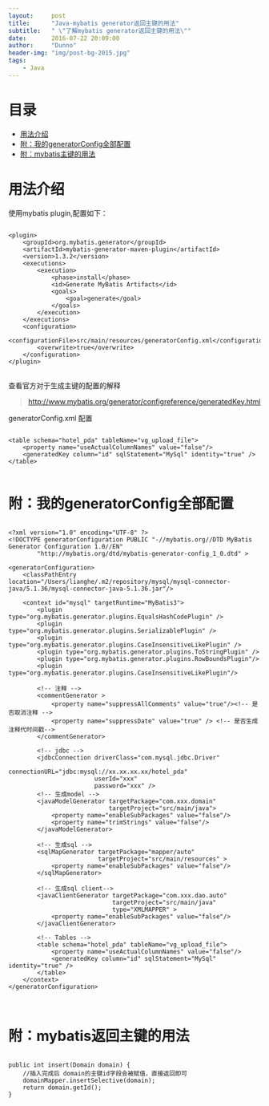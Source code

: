 ```yaml
---
layout:     post
title:      "Java-mybatis generator返回主键的用法"
subtitle:   " \"了解mybatis generator返回主键的用法\""
date:       2016-07-22 20:09:00
author:     "Dunno"
header-img: "img/post-bg-2015.jpg"
tags:
    - Java
---
```


# 目录

- <a href="#js">用法介绍</a>
- <a href="#ckzl">附：我的generatorConfig全部配置</a>
- <a href="#xkd">附：mybatis主键的用法</a>


# <a name="js">用法介绍</a>
使用mybatis plugin,配置如下：
<pre>
<code>
&lt;plugin&gt;
    &lt;groupId&gt;org.mybatis.generator&lt;/groupId&gt;
    &lt;artifactId&gt;mybatis-generator-maven-plugin&lt;/artifactId&gt;
    &lt;version&gt;1.3.2&lt;/version&gt;
    &lt;executions&gt;
        &lt;execution&gt;
            &lt;phase&gt;install&lt;/phase&gt;
            &lt;id&gt;Generate MyBatis Artifacts&lt;/id&gt;
            &lt;goals&gt;
                &lt;goal&gt;generate&lt;/goal&gt;
            &lt;/goals&gt;
        &lt;/execution&gt;
    &lt;/executions&gt;
    &lt;configuration&gt;
        &lt;configurationFile&gt;src/main/resources/generatorConfig.xml&lt;/configurationFile&gt;
        &lt;overwrite&gt;true&lt;/overwrite&gt;
    &lt;/configuration&gt;
&lt;/plugin&gt;
</code>
</pre>

查看官方对于生成主键的配置的解释

> http://www.mybatis.org/generator/configreference/generatedKey.html 

generatorConfig.xml 配置
<pre>
<code>
&lt;table schema=&quot;hotel_pda&quot; tableName=&quot;vg_upload_file&quot;&gt;
    &lt;property name=&quot;useActualColumnNames&quot; value=&quot;false&quot;/&gt;
    &lt;generatedKey column=&quot;id&quot; sqlStatement=&quot;MySql&quot; identity=&quot;true&quot; /&gt;
&lt;/table&gt;
</code>
</pre>

# <a name="ckzl">附：我的generatorConfig全部配置</a>

<pre>
<code>
&lt;?xml version=&quot;1.0&quot; encoding=&quot;UTF-8&quot; ?&gt;
&lt;!DOCTYPE generatorConfiguration PUBLIC &quot;-//mybatis.org//DTD MyBatis Generator Configuration 1.0//EN&quot;
        &quot;http://mybatis.org/dtd/mybatis-generator-config_1_0.dtd&quot; &gt;

&lt;generatorConfiguration&gt;
    &lt;classPathEntry location=&quot;/Users/lianghe/.m2/repository/mysql/mysql-connector-java/5.1.36/mysql-connector-java-5.1.36.jar&quot;/&gt;

    &lt;context id=&quot;mysql&quot; targetRuntime=&quot;MyBatis3&quot;&gt;
        &lt;plugin type=&quot;org.mybatis.generator.plugins.EqualsHashCodePlugin&quot; /&gt;
        &lt;plugin type=&quot;org.mybatis.generator.plugins.SerializablePlugin&quot; /&gt;
        &lt;plugin type=&quot;org.mybatis.generator.plugins.CaseInsensitiveLikePlugin&quot; /&gt;
        &lt;plugin type=&quot;org.mybatis.generator.plugins.ToStringPlugin&quot; /&gt;
        &lt;plugin type=&quot;org.mybatis.generator.plugins.RowBoundsPlugin&quot;/&gt;
        &lt;plugin type=&quot;org.mybatis.generator.plugins.CaseInsensitiveLikePlugin&quot;/&gt;

        &lt;!-- &#27880;&#37322; --&gt;
        &lt;commentGenerator &gt;
            &lt;property name=&quot;suppressAllComments&quot; value=&quot;true&quot;/&gt;&lt;!-- &#26159;&#21542;&#21462;&#28040;&#27880;&#37322; --&gt;
            &lt;property name=&quot;suppressDate&quot; value=&quot;true&quot; /&gt; &lt;!-- &#26159;&#21542;&#29983;&#25104;&#27880;&#37322;&#20195;&#26102;&#38388;&#25139;--&gt;
        &lt;/commentGenerator&gt;

        &lt;!-- jdbc --&gt;
        &lt;jdbcConnection driverClass=&quot;com.mysql.jdbc.Driver&quot;
                        connectionURL=&quot;jdbc:mysql://xx.xx.xx.xx/hotel_pda&quot;
                        userId=&quot;xxx&quot;
                        password=&quot;xxx&quot; /&gt;
        &lt;!-- &#29983;&#25104;model --&gt;
        &lt;javaModelGenerator targetPackage=&quot;com.xxx.domain&quot;
                            targetProject=&quot;src/main/java&quot;&gt;
            &lt;property name=&quot;enableSubPackages&quot; value=&quot;false&quot;/&gt;
            &lt;property name=&quot;trimStrings&quot; value=&quot;false&quot;/&gt;
        &lt;/javaModelGenerator&gt;

        &lt;!-- &#29983;&#25104;sql --&gt;
        &lt;sqlMapGenerator targetPackage=&quot;mapper/auto&quot;
                         targetProject=&quot;src/main/resources&quot; &gt;
            &lt;property name=&quot;enableSubPackages&quot; value=&quot;false&quot;/&gt;
        &lt;/sqlMapGenerator&gt;

        &lt;!-- &#29983;&#25104;sql client--&gt;
        &lt;javaClientGenerator targetPackage=&quot;com.xxx.dao.auto&quot;
                             targetProject=&quot;src/main/java&quot;
                             type=&quot;XMLMAPPER&quot; &gt;
            &lt;property name=&quot;enableSubPackages&quot; value=&quot;false&quot;/&gt;
        &lt;/javaClientGenerator&gt;

        &lt;!-- Tables --&gt;
        &lt;table schema=&quot;hotel_pda&quot; tableName=&quot;vg_upload_file&quot;&gt;
            &lt;property name=&quot;useActualColumnNames&quot; value=&quot;false&quot;/&gt;
            &lt;generatedKey column=&quot;id&quot; sqlStatement=&quot;MySql&quot; identity=&quot;true&quot; /&gt;
        &lt;/table&gt;
    &lt;/context&gt;
&lt;/generatorConfiguration&gt;

</code>
</pre>

# <a name="xkd">附：mybatis返回主键的用法</a>
<pre>
<code>
public int insert(Domain domain) {
	//插入完成后 domain的主键id字段会被赋值，直接返回即可
	domainMapper.insertSelective(domain);
	return domain.getId();
}
</code>
</pre>











 